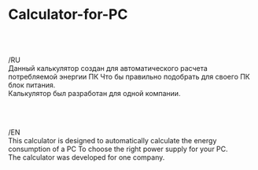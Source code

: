 # Calculator-for-PC

<br>
<br>

/RU
<br>
Данный калькулятор создан для автоматического расчета потребляемой энергии ПК
Что бы правильно подобрать для своего ПК блок питания.
<br>
Калькулятор был разработан для одной компании.

<br>
<br>

/EN
<br>
This calculator is designed to automatically calculate the energy consumption of a PC
To choose the right power supply for your PC.
<br>
The calculator was developed for one company.
